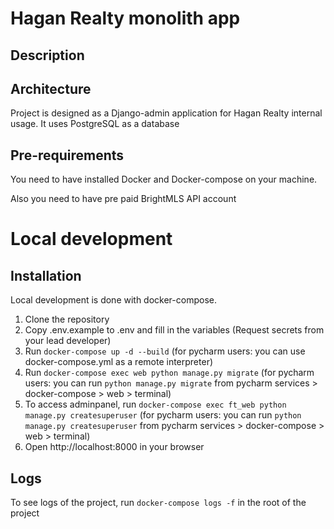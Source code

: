 # Hagan Realty monolith app 

## Description



## Architecture

Project is designed as a Django-admin application for Hagan Realty internal usage.
It uses PostgreSQL as a database

## Pre-requirements

You need to have installed Docker and Docker-compose on your machine.

Also you need to have pre paid BrightMLS API account


# Local development

## Installation

Local development is done with docker-compose.
1. Clone the repository
2. Copy .env.example to .env and fill in the variables (Request secrets from your lead developer)
4. Run `docker-compose up -d --build` (for pycharm users: you can use docker-compose.yml as a remote interpreter)
5. Run `docker-compose exec web python manage.py migrate` (for pycharm users: you can run `python manage.py migrate` from pycharm services > docker-compose > web > terminal)
6. To access adminpanel, run `docker-compose exec ft_web python manage.py createsuperuser` (for pycharm users: you can run `python manage.py createsuperuser` from pycharm services > docker-compose > web > terminal)
7. Open http://localhost:8000 in your browser

## Logs

To see logs of the project, run `docker-compose logs -f` in the root of the project
       

 